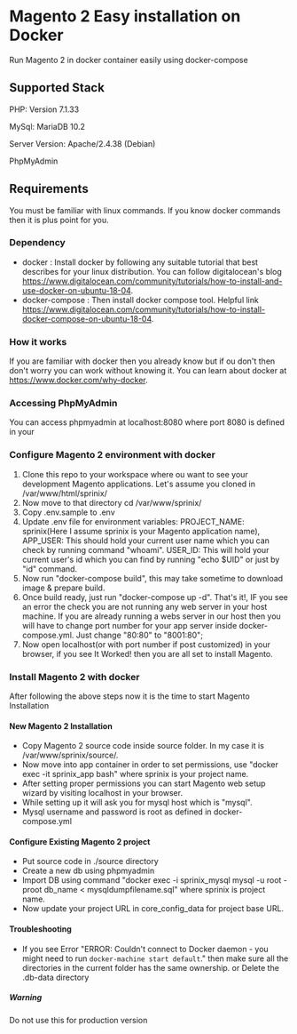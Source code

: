 # Magento 2 Easy installation on Docker
Run Magento 2 in docker container easily using docker-compose

## Supported Stack
PHP: Version 7.1.33

MySql: MariaDB 10.2

Server Version: Apache/2.4.38 (Debian)

PhpMyAdmin

## Requirements
You must be familiar with linux commands. If you know docker commands then it is plus point for you.

### Dependency
- docker : Install docker by following any suitable tutorial that best describes for your linux distribution. You can follow digitalocean's blog https://www.digitalocean.com/community/tutorials/how-to-install-and-use-docker-on-ubuntu-18-04.
- docker-compose : Then install docker compose tool. Helpful link https://www.digitalocean.com/community/tutorials/how-to-install-docker-compose-on-ubuntu-18-04.

### How it works
If you are familiar with docker then you already know but if ou don't then don't worry you can work without knowing it.
You can learn about docker at https://www.docker.com/why-docker.

### Accessing PhpMyAdmin
You can access phpmyadmin at localhost:8080 where port 8080 is defined in your 

### Configure Magento 2 environment with docker
1. Clone this repo to your workspace where ou want to see your development Magento applications. Let's assume you cloned in /var/www/html/sprinix/
2. Now move to that directory cd /var/www/sprinix/
3. Copy .env.sample to .env
4. Update .env file for environment variables:
 PROJECT_NAME: sprinix(Here I assume sprinix is your Magento application name),
 APP_USER: This should hold your current user name which you can check by running command "whoami".
 USER_ID: This will hold your current user's id which you can find by running "echo $UID" or just by "id" command.
 5. Now run "docker-compose build", this may take sometime to download image & prepare build.
 6. Once build ready, just run "docker-compose up -d". That's it!, IF you see an error the check you are not running any web server in your host machine. If you are already running a webs server in our host then you will have to change port number for your app server inside docker-compose.yml. Just change "80:80" to "8001:80"; 
 7. Now open localhost(or with port number if post customized) in your browser, if you see It Worked! then you are all set to install Magento.
 
 ### Install Magento 2 with docker
 After following the above steps now it is the time to start Magento Installation
 
 #### New Magento 2 Installation
 - Copy Magento 2 source code inside source folder. In my case it is /var/www/sprinix/source/.
 - Now move into app container in order to set permissions, use "docker exec -it sprinix_app bash" where sprinix is your project name.
 - After setting proper permissions you can start Magento web setup wizard by visiting localhost in your browser.
 - While setting up it will ask you for mysql host which is "mysql".
 - Mysql username and password is root as defined in docker-compose.yml
 
 
#### Configure Existing Magento 2 project
- Put source code in ./source directory
- Create a new db using phpmyadmin
- Import DB using command "docker exec -i sprinix_mysql mysql -u root -proot db_name < mysqldumpfilename.sql" where sprinix is project name.
- Now update your project URL in core_config_data for project base URL.

#### Troubleshooting
- If you see Error "ERROR: Couldn't connect to Docker daemon - you might need to run `docker-machine start default`." then make sure all the directories in the current folder has the same ownership. or Delete the .db-data directory
 
##### Warning
Do not use this for production version
